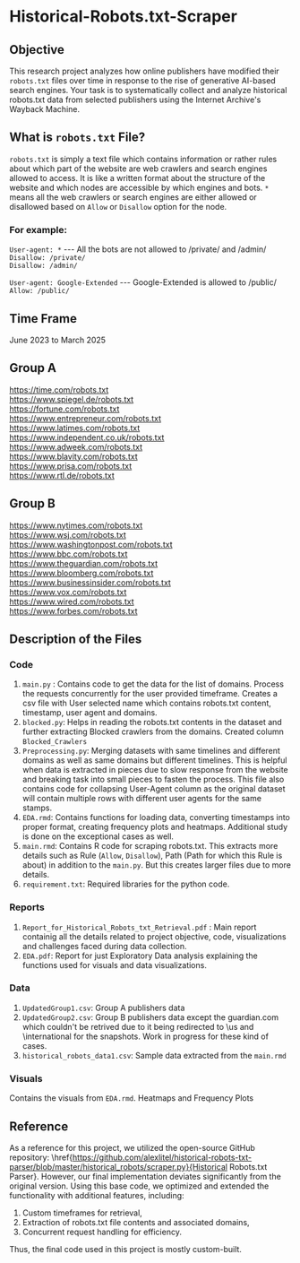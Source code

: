 # Historical-Robots.txt-Scraper
## Objective
This research project analyzes how online publishers have modified their `robots.txt` files over time in response to the rise of generative AI-based search engines. Your task is to systematically collect and analyze historical robots.txt data from selected publishers using the Internet Archive's Wayback Machine.

## What is `robots.txt` File?
`robots.txt` is simply a text file which contains information or rather rules about which part of the website are web crawlers and search engines allowed to access. It is like a written format about the structure of the website and which nodes are accessible by which engines and bots.
`*` means all the web crawlers or search engines are either allowed or disallowed based on `Allow` or `Disallow` option for the node.
### For example:
`User-agent: *` --- All the bots are not allowed to /private/ and /admin/    
`Disallow: /private/`   
`Disallow: /admin/`    

`User-agent: Google-Extended` --- Google-Extended is allowed to /public/    
`Allow: /public/`   

## Time Frame 
June 2023 to March 2025

## Group A 

https://time.com/robots.txt   
https://www.spiegel.de/robots.txt    
https://fortune.com/robots.txt    
https://www.entrepreneur.com/robots.txt    
https://www.latimes.com/robots.txt    
https://www.independent.co.uk/robots.txt   
https://www.adweek.com/robots.txt    
https://www.blavity.com/robots.txt    
https://www.prisa.com/robots.txt    
https://www.rtl.de/robots.txt    

## Group B

https://www.nytimes.com/robots.txt    
https://www.wsj.com/robots.txt   
https://www.washingtonpost.com/robots.txt    
https://www.bbc.com/robots.txt    
https://www.theguardian.com/robots.txt     
https://www.bloomberg.com/robots.txt    
https://www.businessinsider.com/robots.txt    
https://www.vox.com/robots.txt    
https://www.wired.com/robots.txt    
https://www.forbes.com/robots.txt    

## Description of the Files

### Code 
1. `main.py` : Contains code to get the data for the list of domains. Process the requests concurrently for the user provided timeframe. Creates a csv file with User selected name which contains robots.txt content, timestamp, user agent and domains.
2. `blocked.py`: Helps in reading the robots.txt contents in the dataset and further extracting Blocked crawlers from the domains. Created column `Blocked_Crawlers`
3. `Preprocessing.py`: Merging datasets with same timelines and different domains as well as same domains but different timelines. This is helpful when data is extracted in pieces due to slow response from the website and breaking task into small pieces to fasten the process. This file also contains code for collapsing User-Agent column as the original dataset will contain multiple rows with different user agents for the same stamps. 
4. `EDA.rmd`: Contains functions for loading data, converting timestamps into proper format, creating frequency plots and heatmaps. Additional study is done on the exceptional cases as well. 
5. `main.rmd`: Contains R code for scraping robots.txt. This extracts more details such as Rule (`Allow`, `Disallow`), Path (Path for which this Rule is about) in addition to the `main.py`. But this creates larger files due to more details.
6. `requirement.txt`: Required libraries for the python code.

### Reports
1. `Report_for_Historical_Robots_txt_Retrieval.pdf` : Main report containig all the details related to project objective, code, visualizations and challenges faced during data collection.
2. `EDA.pdf`: Report for just Exploratory Data analysis explaining the functions used for visuals and data visualizations.

### Data
1. `UpdatedGroup1.csv`: Group A publishers data
2. `UpdatedGroup2.csv`: Group B publishers data except the guardian.com which couldn't be retrived due to it being redirected to \us and \international for the snapshots. Work in progress for these kind of cases.
3. `historical_robots_data1.csv`: Sample data extracted from the `main.rmd`

### Visuals
Contains the visuals from `EDA.rmd`. Heatmaps and Frequency Plots

## Reference
As a reference for this project, we utilized the open-source GitHub repository: \href{https://github.com/alexlitel/historical-robots-txt-parser/blob/master/historical_robots/scraper.py}{Historical Robots.txt Parser}. However, our final implementation deviates significantly from the original version. Using this base code, we optimized and extended the functionality with additional features, including:
1. Custom timeframes for retrieval,
2. Extraction of robots.txt file contents and associated domains,
3. Concurrent request handling for efficiency.

Thus, the final code used in this project is mostly custom-built.
